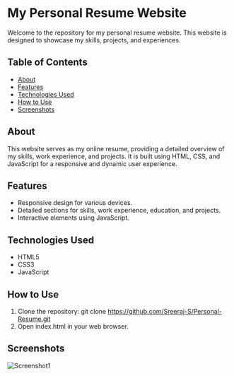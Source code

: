 # My Personal Resume Website

Welcome to the repository for my personal resume website. This website is designed to showcase my skills, projects, and experiences.

## Table of Contents

- [About](#about)
- [Features](#features)
- [Technologies Used](#technologies-used)
- [How to Use](#how-to-use)
- [Screenshots](#screenshots)

## About

This website serves as my online resume, providing a detailed overview of my skills, work experience, and projects. It is built using HTML, CSS, and JavaScript for a responsive and dynamic user experience.

## Features

- Responsive design for various devices.
- Detailed sections for skills, work experience, education, and projects.
- Interactive elements using JavaScript.

## Technologies Used

- HTML5
- CSS3
- JavaScript

## How to Use

1. Clone the repository: git clone https://github.com/Sreeraj-S/Personal-Resume.git
2. Open index.html in your web browser.

## Screenshots

![Screenshot1](https://github.com/Sreeraj-S/Personal-Resume/assets/56246216/2088ed8e-12d9-42b7-ad06-dc1db1c7bc5b)


